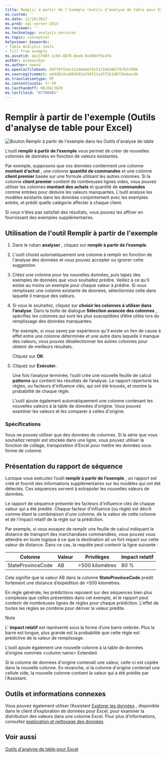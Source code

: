 ```yaml
---
title: Remplir à partir de l’exemple (outils d’analyse de table pour Excel) | Microsoft Docs
ms.custom: ''
ms.date: 12/29/2017
ms.prod: sql-server-2014
ms.reviewer: ''
ms.technology: analysis-services
ms.topic: conceptual
helpviewer_keywords:
- Table Analysis tools
- fill from example
ms.assetid: dac57d8f-1c65-4878-8ea0-9c680df5e4fb
author: minewiskan
ms.author: owend
ms.openlocfilehash: 69ff9f554c51240eb6f9151718d30677bfb57996
ms.sourcegitcommit: ad4d92dce894592a259721a1571b1d8736abacdb
ms.translationtype: MT
ms.contentlocale: fr-FR
ms.lasthandoff: 08/04/2020
ms.locfileid: "87700481"
---
```

# <a name="fill-from-example-table-analysis-tools-for-excel"></a>Remplir à partir de l'exemple (Outils d'analyse de table pour Excel)
  ![Bouton Remplir à partir de l'exemple dans les Outils d'analyse de table](media/tat-fillex.gif "Bouton Remplir à partir de l'exemple dans les Outils d'analyse de table")  
  
 L’outil **remplir à partir de l’exemple** vous permet de créer de nouvelles colonnes de données en fonction de valeurs existantes.  
  
 Par exemple, supposons que vos données contiennent une colonne **montant d’achat** , une colonne **quantité de commandes** et une colonne **client premier** basée sur une formule utilisant les autres colonnes. Si la colonne **client premier** contient de nombreuses lignes vides, vous pouvez utiliser les colonnes **montant des achats** et quantité de **commandes** comme entrées pour déduire les valeurs manquantes. L'outil analyse les modèles existants dans les données conjointement avec les exemples entrés, et prédit quelle catégorie affecter à chaque client.  
  
 Si vous n'êtes pas satisfait des résultats, vous pouvez les affiner en fournissant des exemples supplémentaires.  
  
## <a name="using-the-fill-from-example-tool"></a>Utilisation de l'outil Remplir à partir de l'exemple  
  
1.  Dans le ruban **analyser** , cliquez sur **remplir à partir de l’exemple**.  
  
2.  L'outil choisit automatiquement une colonne à remplir en fonction de l'analyse des données et vous pouvez accepter ou ignorer cette suggestion.  
  
3.  Créez une colonne pour les nouvelles données, puis tapez des exemples de données que vous souhaitez prédire. Veillez à ce qu'il existe au moins un exemple pour chaque valeur à prédire. Si vous remplissez une colonne existante de données, sélectionnez celle dans laquelle il manque des valeurs.  
  
4.  Si vous le souhaitez, cliquez sur **choisir les colonnes à utiliser dans l’analyse**. Dans la boîte de dialogue **Sélection avancée des colonnes** , spécifiez les colonnes qui sont les plus susceptibles d’être utiles lors du remplissage des données manquantes.  
  
     Par exemple, si vous savez par expérience qu'il existe un lien de cause à effet entre une colonne déterminée et une autre dans laquelle il manque des valeurs, vous pouvez désélectionner les autres colonnes pour obtenir de meilleurs résultats.  
  
     Cliquez sur **OK**.  
  
5.  Cliquez sur **Exécuter**.  
  
     Une fois l’analyse terminée, l’outil crée une nouvelle feuille de calcul **patterns** qui contient les résultats de l’analyse. Le rapport répertorie les règles, ou facteurs d'influence clés, qui ont été trouvés, et montre la probabilité de chaque règle.  
  
     L'outil ajoute également automatiquement une colonne contenant les nouvelles valeurs à la table de données d'origine. Vous pouvez examiner les valeurs et les comparer à celles d'origine.  
  
### <a name="requirements"></a>Spécifications  
 Vous ne pouvez utiliser que des données de colonnes. Si la série que vous souhaitez remplir est stockée dans une ligne, vous pouvez utiliser la fonction de collage, transposition d'Excel pour mettre les données sous forme de colonne.  
  
## <a name="understanding-the-pattern-report"></a>Présentation du rapport de séquence  
 Lorsque vous exécutez l’outil **remplir à partir de l’exemple** , un rapport est créé et fournit des informations supplémentaires sur les modèles qui ont été détectés. Ces séquences servent à extrapoler les nouvelles valeurs de données.  
  
 Le rapport de séquence présente les facteurs d'influence clés de chaque valeur qui a été prédite. Chaque facteur d'influence (ou règle) est décrit comme étant la combinaison d'une colonne, de la valeur de cette colonne et de l'impact relatif de la règle sur la prédiction.  
  
 Par exemple, si vous essayez de remplir une feuille de calcul indiquant la distance de transport des marchandises commandées, vous pouvez vous attendre en toute logique à ce que la destination ait un fort impact sur cette valeur de distance. Dans ce cas, la requête peut contenir la ligne suivante :  
  
|Colonne|Valeur|Privilèges|Impact relatif|  
|------------|-----------|------------|---------------------|  
|StateProvinceCode|AB|>500 kilomètres|80 %|  
  
 Cela signifie que la valeur AB dans la colonne **StateProvinceCode** prédit fortement une distance d’expédition de >500 kilomètres.  
  
 En règle générale, les prédictions reposent sur des séquences bien plus complexes que celles présentées dans cet exemple, et le rapport peut contenir de nombreuses lignes de règles pour chaque prédiction. L'effet de toutes les règles se combine pour dériver la valeur prédite.  
  
> [!NOTE]  
>  L' **impact relatif** est représenté sous la forme d’une barre ombrée. Plus la barre est longue, plus grande est la probabilité que cette règle est prédictive de la valeur de remplissage.  
  
 L’outil ajoute également une nouvelle colonne à la table de données d’origine nommée \<column name> Extended.  
  
 Si la colonne de données d'origine contenait une valeur, celle-ci est copiée dans la nouvelle colonne. En revanche, si la colonne d'origine contenait une cellule vide, la nouvelle colonne contient la valeur qui a été prédite par l'Assistant.  
  
## <a name="related-tools-and-information"></a>Outils et informations connexes  
 Vous pouvez également utiliser l’Assistant [Explorer les données](explore-data-sql-server-data-mining-add-ins.md) , disponible dans le client d’exploration de données pour Excel, pour examiner la distribution des valeurs dans une colonne Excel. Pour plus d’informations, consultez [exploration et nettoyage des données](exploring-and-cleaning-data.md).  
  
## <a name="see-also"></a>Voir aussi  
 [Outils d'analyse de table pour Excel](table-analysis-tools-for-excel.md)  
  
  
